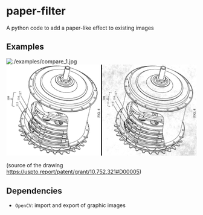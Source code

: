 # paper-filter

A python code to add a paper-like effect to existing images

## Examples

![./examples/compare_1.jpg ](./examples/compare_1.jpg "From Photo")
![./examples/compare_2.jpg ](./examples/compare_2.jpg "From Drawing")

(source of the drawing https://uspto.report/patent/grant/10,752,321#D00005)



## Dependencies

 - `OpenCV`: import and export of graphic images

